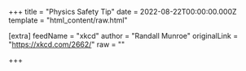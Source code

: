
+++
title = "Physics Safety Tip"
date = 2022-08-22T00:00:00.000Z
template = "html_content/raw.html"

[extra]
feedName = "xkcd"
author = "Randall Munroe"
originalLink = "https://xkcd.com/2662/"
raw = ""

+++

